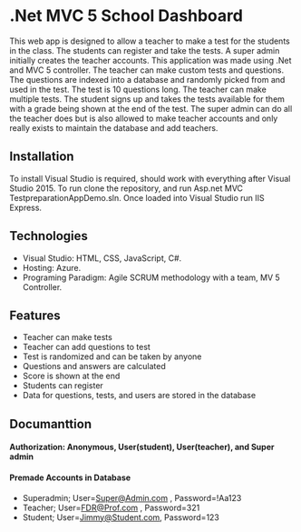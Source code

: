 # .Net MVC 5 School Dashboard 
This web app is designed to allow a teacher to make a test for the students in the class. The students can register and take the tests. A super admin initially creates the teacher accounts. This application was made using .Net and MVC 5 controller. The teacher can make custom tests and questions. The questions are indexed into a database and randomly picked from and used in the test. The test is 10 questions long. The teacher can make multiple tests. The student signs up and takes the tests available for them with a grade being shown at the end of the test. The super admin can do all the teacher does but is also allowed to make teacher accounts and only really exists to maintain the database and add teachers. 

## Installation

To install Visual Studio is required, should work with everything after Visual Studio 2015. To run clone the repository, and run Asp.net MVC TestpreparationAppDemo.sln. Once loaded into Visual Studio run IIS Express. 

## Technologies

- Visual Studio: HTML, CSS, JavaScript, C#.
- Hosting: Azure.
- Programing Paradigm: Agile SCRUM methodology with a team, MV 5 Controller.

## Features

- Teacher can make tests
- Teacher can add questions to test
- Test is randomized and can be taken by anyone
- Questions and answers are calculated
- Score is shown at the end
- Students can register
- Data for questions, tests, and users are stored in the database

## Documanttion 

#### Authorization: Anonymous, User(student), User(teacher), and Super admin

#### Premade Accounts in Database

- Superadmin; User=Super@Admin.com  , Password=!Aa123
- Teacher;    User=FDR@Prof.com     , Password=321
- Student;    User=Jimmy@Student.com, Password=123


